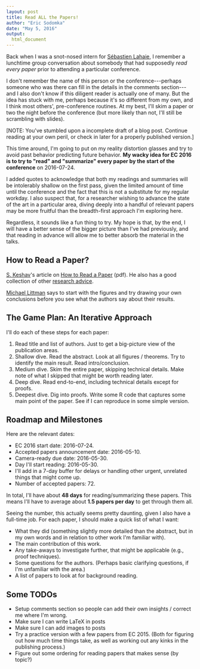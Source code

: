 ```yaml
---
layout: post
title: Read ALL the Papers!
author: "Eric Sodomka"
date: "May 5, 2016"
output: 
  html_document
---
```


<!---
(NOTE: If you have stumbled upon this post, you're reading a rough draft that I'm playing around with for setting up this blog. Everything here is subject to change. Continue reading at your own peril.)
--->





Back when I was a snot-nosed intern for [Sébastien Lahaie](http://slahaie.net/), I remember a lunchtime group conversation about somebody that had supposedly *read every paper* prior to attending a particular conference. 

I don't remember the name of this person or the conference---perhaps someone who was there can fill in the details in the comments section---and I also don't know if this diligent reader is actually one of many. But the idea has stuck with me, perhaps because it's so different from my own, and I think most others', pre-conference routines. At my best, I'll skim a paper or two the night before the conference (but more likely than not, I'll still be scrambling with slides).

[NOTE: You've stumbled upon a incomplete draft of a blog post. Continue reading at your own peril, or check in later for a properly published version.]

This time around, I'm going to put on my reality distortion glasses and try to avoid past behavior predicting future behavior. **My wacky idea for EC 2016 is to try to "read" and "summarize" every paper by the start of the conference** on 2016-07-24. 

I added quotes to acknowledge that both my readings and summaries will be intolerably shallow on the first pass, given the limited amount of time until the conference and the fact that this is not a substitute for my regular workday. 
I also suspect that, for a researcher wishing to advance the state of the art in a particular area, diving deeply into a handful of relevant papers may be more fruitful than the breadth-first approach I'm exploring here.

Regardless, it sounds like a fun thing to try. My hope is that, by the end, I will have a better sense of the bigger picture than I've had previously, and that reading in advance will allow me to better absorb the material in the talks.

## How to Read a Paper?

[S. Keshav](http://blizzard.cs.uwaterloo.ca/keshav/wiki/index.php/Main_Page)'s article on [How to Read a Paper](http://blizzard.cs.uwaterloo.ca/keshav/home/Papers/data/07/paper-reading.pdf) (pdf). He also has a good collection of other [research advice](http://blizzard.cs.uwaterloo.ca/keshav/wiki/index.php/Advice).

[Michael Littman](http://cs.brown.edu/~mlittman/) says to start with the figures and try drawing your own conclusions before you see what the authors say about their results.




## The Game Plan: An Iterative Approach



I'll do each of these steps for each paper:

1. Read title and list of authors. Just to get a big-picture view of the publication areas.
1. Shallow dive. Read the abstract. Look at all figures / theorems. Try to identify the main result. Read intro/conclusion.
1. Medium dive. Skim the entire paper, skipping technical details. Make note of what I skipped that might be worth reading later.
1. Deep dive. Read end-to-end, including technical details except for proofs.
1. Deepest dive. Dig into proofs. Write some R code that captures some main point of the paper. See if I can reproduce in some simple version.


## Roadmap and Milestones


Here are the relevant dates:

* EC 2016 start date: 2016-07-24.
* Accepted papers announcement date: 2016-05-10. 
* Camera-ready due date: 2016-05-30.
* Day I'll start reading: 2016-05-30.
* I'll add in a 7-day buffer for delays or handling other urgent, unrelated things that might come up.
* Number of accepted papers: 72.

In total, I'll have about **48 days** for reading/summarizing these papers. This means I'll have to average about **1.5 papers per day** to get through them all.

Seeing the number, this actually seems pretty daunting, given I also have a full-time job. For each paper, I should make a quick list of what I want:

* What they did (something slightly more detailed than the abstract, but in my own words and in relation to other work I'm familiar with).
* The main contribution of this work.
* Any take-aways to investigate further, that might be applicable (e.g., proof techniques).
* Some questions for the authors. (Perhaps basic clarifying questions, if I'm unfamiliar with the area.)
* A list of papers to look at for background reading.


## Some TODOs

* Setup comments section so people can add their own insights / correct me where I'm wrong.
* Make sure I can write LaTeX in posts
* Make sure I can add images to posts
* Try a practice version with a few papers from EC 2015. (Both for figuring out how much time things take, as well as working out any kinks in the publishing process.)
* Figure out some ordering for reading papers that makes sense (by topic?)

